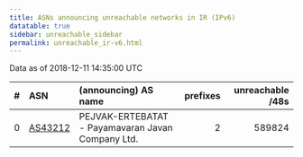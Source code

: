 ```yaml
---
title: ASNs announcing unreachable networks in IR (IPv6)
datatable: true
sidebar: unreachable_sidebar
permalink: unreachable_ir-v6.html
---
```


Data as of 2018-12-11 14:35:00 UTC


<div class="datatable-begin"></div>

|   # | ASN                                    | (announcing) AS name                              |   prefixes |   unreachable /48s |
|----:|:---------------------------------------|:--------------------------------------------------|-----------:|-------------------:|
|   0 | [AS43212](unreachable_AS43212-v6.html) | PEJVAK-ERTEBATAT - Payamavaran Javan Company Ltd. |          2 |             589824 |

<div class="datatable-end"></div>